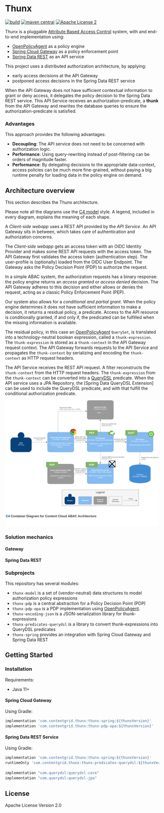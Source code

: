 # Thunx  

[![build](https://github.com/xenit-eu/thunx/workflows/build/badge.svg?branch=main)](https://github.com/xenit-eu/thunx/actions/workflows/ci.yml)
[![maven central](https://img.shields.io/maven-central/v/com.contentgrid.thunx/thunx-spring?color=blue)](https://search.maven.org/search?q=g:com.contentgrid.thunx)
[![Apache License 2](https://img.shields.io/github/license/xenit-eu/thunx?color=blue)](LICENSE)

Thunx is a pluggable [Attribute Based Access Control] system, with and end-to-end implementation
using:
* [OpenPolicyAgent] as a policy engine
* [Spring Cloud Gateway] as a policy enforcement point 
* [Spring Data REST] as an API service

This project uses a distributed authorization architecture, by applying:
* early access decisions at the API Gateway 
* postponed access decisions in the Spring Data REST service

When the API Gateway does not have sufficient contextual information to grant or deny access,
it delegates the policy decision to the Spring Data REST service. This API Service receives an
authorization-predicate, a __thunk__ from the API Gateway and rewrites the database queries to
ensure the authorization-predicate is satisfied.

### Advantages

This approach provides the following advantages:

* **Decoupling**: The API service does not need to be concerned with authorization logic.
* **Performance**: Using query-rewriting instead of post-filtering can be orders of magnitude faster.
* **Performance**: By delegating decisions to the appropriate data-context, access policies can be much more
  fine-grained, without paying a big runtime penalty for loading data in the policy engine on demand.

[Attribute Based Access Control]: https://en.wikipedia.org/wiki/Attribute-based_access_control
[OpenPolicyAgent]: https://www.openpolicyagent.org/
[Spring Cloud Gateway]: https://spring.io/projects/spring-cloud-gateway
[Spring Data REST]: https://spring.io/projects/spring-data-rest
[QueryDSL]: http://www.querydsl.com/

## Architecture overview

This section describes the Thunx architecture.

Please note all the diagrams use the [C4 model] style. A legend, included in every diagram, explains the meaning
of each shape.

A _Client-side webapp_ uses a REST API provided by the _API Service_. An API Gateway sits in between,
which takes care of authentication and authorization concerns.

The _Client-side webapp_ gets an access token with an OIDC Identity Provider and makes some REST API requests with the
access token. The API Gateway first validates the access token (authentication step). The user-profile is (optionally) 
loaded from the OIDC User Endpoint. The Gateway asks the Policy Decision Point (PDP) to authorize the request.

In a simple ABAC system, the authorization requests has a binary response: the policy engine returns an
_access granted_ or _access denied_ decision. The API Gateway adheres to this decision and either allows or denies
the request, acting as a classic Policy Enforcement Point (PEP).

Our system also allows for a _conditional and partial grant_. When the policy engine determines it does not have
sufficient information to make a decision, it returns a residual policy, a predicate. Access to the API resource 
is conditionally granted, if and only if, the predicated can be fulfilled when the missing information is available.

The residual policy, in this case an [OpenPolicyAgent] `QuerySet`, is translated into a technology-neutral boolean
expression, called a `thunk-expression`. The `thunk-expression` is stored as a `thunk-context` in the API Gateway
request context. The API Gateway forwards requests to the API Service and propagates the `thunk-context` by
serializing and encoding the `thunk-context` as HTTP request headers.

The API Service receives the REST API request. A filter reconstructs the `thunk-context` from the HTTP request headers.
The `thunk-expression` from the `thunk-context` can be converted into a [QueryDSL] predicate. When the API service
uses a JPA Repository, the [Spring Data QueryDSL Extension] can be used to include the QueryDSL predicate, and with
that fulfill the conditional authorization predicate.

![overview](./resources/diagrams/container-diagram-overview.png)

[C4 model]: https://c4model.com/
[QueryDSL support in Spring Data]: https://docs.spring.io/spring-data/jpa/docs/current/reference/html/#core.extensions.querydsl]

### Solution mechanics

#### Gateway
#### Spring Data REST

### Subprojects

This repository has several modules:

* `thunx-model` is a set of (vendor-neutral) data structures to model authorization policy expressions
* `thunx-pdp` is a central abstraction for a Policy Decision Point (PDP)
* `thunx-pdp-opa` is a PDP implementation using [OpenPolicyAgent](https://www.openpolicyagent.org/).
* `thunx-encoding-json` is a JSON-serialization library for thunk-expressions
* `thunx-predicates-querydsl` is a library to convert thunk-expressions into QueryDSL predicates
* `thunx-spring` provides an integration with Spring Cloud Gateway and Spring Data REST

## Getting Started

### Installation

Requirements:
* Java 11+

#### Spring Cloud Gateway
Using Gradle:

```groovy
implementation 'com.contentgrid.thunx:thunx-spring:${thunxVersion}'
implementation 'com.contentgrid.thunx:thunx-pdp-opa:${thunxVersion}'
```

#### Spring Data REST Service

Using Gradle:

```groovy
implementation 'com.contentgrid.thunx:thunx-spring:${thunxVersion}'
runtimeOnly 'com.contentgrid.thunx:thunx-predicates-querydsl:${thunxVersion}'

implementation "com.querydsl:querydsl-core"
implementation "com.querydsl:querydsl-jpa"
```


## License

Apache License Version 2.0
